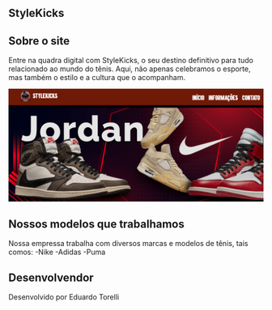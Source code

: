## StyleKicks

## Sobre o site

Entre na quadra digital com StyleKicks, o seu destino definitivo para tudo
relacionado ao mundo do tênis. Aqui, não apenas celebramos o esporte,
mas também o estilo e a cultura que o acompanham.

![imagem pag inicial](https://github.com/EduardoCTorelli/e-commerce/blob/master/miniaturas/foto%20site.png)

## Nossos modelos que trabalhamos

Nossa empressa trabalha com diversos marcas e modelos de tênis,
tais comos:
-Nike
-Adidas
-Puma

## Desenvolvendor
Desenvolvido por Eduardo Torelli
